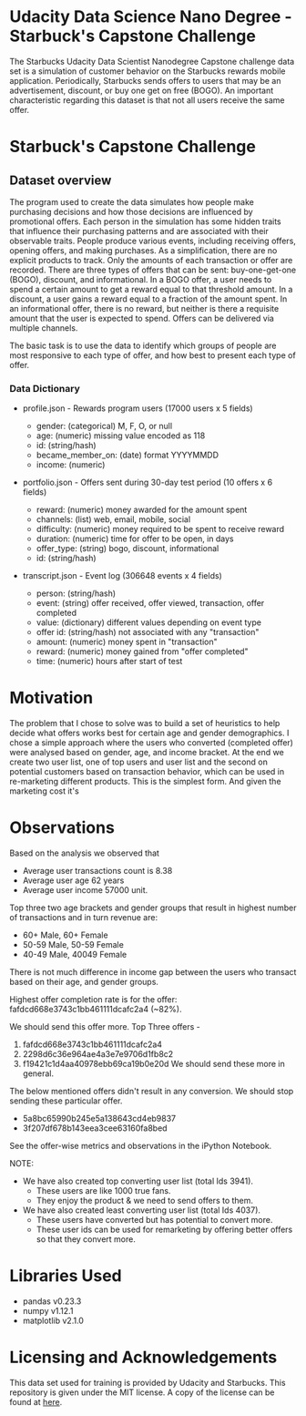 # Udacity Data Science Nano Degree - Starbuck's Capstone Challenge

The Starbucks Udacity Data Scientist Nanodegree Capstone challenge data set is a simulation of customer behavior on the Starbucks rewards mobile application. Periodically, Starbucks sends offers to users that may be an advertisement, discount, or buy one get on free (BOGO). An important characteristic regarding this dataset is that not all users receive the same offer.

# Starbuck's Capstone Challenge

## Dataset overview
The program used to create the data simulates how people make purchasing decisions and how those decisions are influenced by promotional offers.
Each person in the simulation has some hidden traits that influence their purchasing patterns and are associated with their observable traits. People produce various events, including receiving offers, opening offers, and making purchases.
As a simplification, there are no explicit products to track. Only the amounts of each transaction or offer are recorded.
There are three types of offers that can be sent: buy-one-get-one (BOGO), discount, and informational. In a BOGO offer, a user needs to spend a certain amount to get a reward equal to that threshold amount. In a discount, a user gains a reward equal to a fraction of the amount spent. In an informational offer, there is no reward, but neither is there a requisite amount that the user is expected to spend. Offers can be delivered via multiple channels.

The basic task is to use the data to identify which groups of people are most responsive to each type of offer, and how best to present each type of offer.

### Data Dictionary
 - profile.json - Rewards program users (17000 users x 5 fields)
   - gender: (categorical) M, F, O, or null
   - age: (numeric) missing value encoded as 118
   - id: (string/hash)
   - became_member_on: (date) format YYYYMMDD
   - income: (numeric)
  
 - portfolio.json - Offers sent during 30-day test period (10 offers x 6 fields)
   - reward: (numeric) money awarded for the amount spent
   - channels: (list) web, email, mobile, social
   - difficulty: (numeric) money required to be spent to receive reward
   - duration: (numeric) time for offer to be open, in days
   - offer_type: (string) bogo, discount, informational
   - id: (string/hash)

 - transcript.json - Event log (306648 events x 4 fields)
   - person: (string/hash)
   - event: (string) offer received, offer viewed, transaction, offer completed
   - value: (dictionary) different values depending on event type
   - offer id: (string/hash) not associated with any "transaction"
   - amount: (numeric) money spent in "transaction"
   - reward: (numeric) money gained from "offer completed"
   - time: (numeric) hours after start of test
   
# Motivation 
The problem that I chose to solve was to build a set of heuristics to help decide what offers works best for certain age and gender demographics. I chose a simple approach where the users who converted (completed offer) were analysed based on gender, age, and income bracket. At the end we create two user list, one of top users and user list and the second on potential customers based on transaction behavior, which can be used in re-marketing different products. This is the simplest form. And given the marketing cost it's

# Observations
Based on the analysis we observed that
- Average user transactions count is 8.38
- Average user age 62 years
- Average user income 57000 unit.

Top three two age brackets and gender groups that result in highest number of transactions and in turn revenue are:
- 60+ Male, 60+ Female
- 50-59 Male, 50-59 Female
- 40-49 Male, 40049 Female

There is not much difference in income gap between the users who transact based on their age, and gender groups.

Highest offer completion rate is for the offer: fafdcd668e3743c1bb461111dcafc2a4 (~82%).

We should send this offer more.
Top Three offers -
1. fafdcd668e3743c1bb461111dcafc2a4
2. 2298d6c36e964ae4a3e7e9706d1fb8c2
3. f19421c1d4aa40978ebb69ca19b0e20d We should send these more in general.

The below mentioned offers didn't result in any conversion. We should stop sending these particular offer.
- 5a8bc65990b245e5a138643cd4eb9837
- 3f207df678b143eea3cee63160fa8bed

See the offer-wise metrics and observations in the iPython Notebook.

NOTE:
- We have also created top converting user list (total Ids 3941). 
  - These users are like 1000 true fans. 
  - They enjoy the product & we need to send offers to them.
- We have also created least converting user list (total Ids 4037). 
  - These users have converted but has potential to convert more. 
  - These user ids can be used for remarketing by offering better offers so that they convert more.

# Libraries Used
- pandas v0.23.3 
- numpy v1.12.1 
- matplotlib v2.1.0

# Licensing and Acknowledgements
This data set used for training is provided by Udacity and Starbucks. This repository is given under the MIT license. A copy of the license can be found at [here](https://raw.githubusercontent.com/vasthav/Udacity-DSND-Capstone_project-Starbucks/master/LICENSE).
